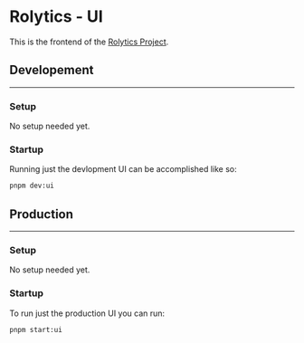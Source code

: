 # Rolytics - UI
This is the frontend of the [Rolytics Project](https://rolytics.bot.nu).

## Developement
***
### Setup
No setup needed yet.

### Startup
Running just the devlopment UI can be accomplished like so:
```bash
pnpm dev:ui
```

## Production
***
### Setup
No setup needed yet.

### Startup
To run just the production UI you can run:
```bash
pnpm start:ui
```